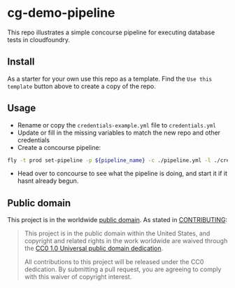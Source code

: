 # cg-demo-pipeline

This repo illustrates a simple concourse pipeline for executing database tests in cloudfoundry.

## Install

As a starter for your own use this repo as a template. Find the `Use this template` button above to create a copy of the repo.

## Usage

- Rename or copy the `credentials-example.yml` file to `credentials.yml`
- Update or fill in the missing variables to match the new repo and other credentials
- Create a concourse pipeline:

```sh
fly -t prod set-pipeline -p ${pipeline_name} -c ./pipeline.yml -l ./credentials.yml
```

- Head over to concourse to see what the pipeline is doing, and start it if it hasnt already begun.

## Public domain

This project is in the worldwide [public domain](LICENSE.md). As stated in [CONTRIBUTING](CONTRIBUTING.md):

> This project is in the public domain within the United States, and copyright and related rights in the work worldwide are waived through the [CC0 1.0 Universal public domain dedication](https://creativecommons.org/publicdomain/zero/1.0/).
>
> All contributions to this project will be released under the CC0 dedication. By submitting a pull request, you are agreeing to comply with this waiver of copyright interest.
